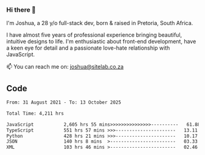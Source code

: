 ### Hi there 👋

I'm Joshua, a 28 y/o full-stack dev, born & raised in Pretoria, South Africa. 

I have almost five years of professional experience bringing beautiful, intuitive designs to life. I'm enthusiastic about front-end development, have a keen eye for detail and a passionate love-hate relationship with JavaScript.

📫 You can reach me on: joshua@sitelab.co.za

## **Code**

<!--START_SECTION:waka-->

```txt
From: 31 August 2021 - To: 13 October 2025

Total Time: 4,211 hrs

JavaScript           2,605 hrs 55 mins>>>>>>>>>>>>>>>----------   61.88 %
TypeScript           551 hrs 57 mins >>>----------------------   13.11 %
Python               428 hrs 21 mins >>>----------------------   10.17 %
JSON                 140 hrs 8 mins  >------------------------   03.33 %
XML                  103 hrs 46 mins >------------------------   02.46 %
```

<!--END_SECTION:waka-->
